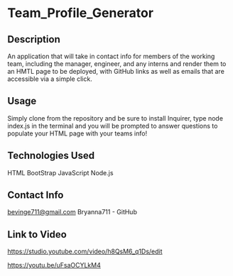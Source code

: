 # Team_Profile_Generator

## Description
An application that will take in contact info for members of the working team, including the manager, engineer, and any interns and render them to an HMTL page to be deployed, with GitHub links as well as emails that are accessible via a simple click.

## Usage
Simply clone from the repository and be sure to install Inquirer, type node index.js in the terminal and you will be prompted to answer questions to populate your HTML page with your teams info!

## Technologies Used

HTML
BootStrap
JavaScript
Node.js

## Contact Info

bevinge711@gmail.com
Bryanna711 - GitHub

## Link to Video
https://studio.youtube.com/video/h8QsM6_q1Ds/edit

https://youtu.be/uFsaOCYLkM4
